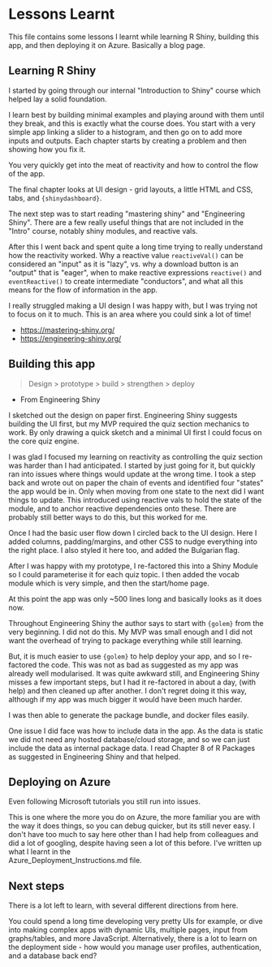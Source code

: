 
# Lessons Learnt

This file contains some lessons I learnt while learning R Shiny, building this 
app, and then deploying it on Azure. Basically a blog page.


## Learning R Shiny

I started by going through our internal "Introduction to Shiny" course which
helped lay a solid foundation. 

I learn best by building minimal examples and playing around with them until
they break, and this is exactly what the course does. You start with a very
simple app linking a slider to a histogram, and then go on to add more inputs
and outputs. Each chapter starts by creating a problem and then showing how
you fix it. 

You very quickly get into the meat of reactivity and how to control the flow
of the app.  

The final chapter looks at UI design - grid layouts, a little HTML and CSS, 
tabs, and `{shinydashboard}`.


The next step was to start reading "mastering shiny" and "Engineering Shiny".
There are a few really useful things that are not included in the "Intro"
course, notably shiny modules, and reactive vals. 

After this I went back and spent quite a long time trying to really understand 
how the reactivity 
worked. Why a reactive value `reactiveVal()` can be considered an 
"input" as it is "lazy", vs. why a download button is an "output" that is 
"eager", when to make reactive expressions `reactive()` and `eventReactive()` 
to create intermediate "conductors", and what all this means for the flow of 
information in the app. 
  
I really struggled making a UI design I was happy with, but I was trying not to
focus on it to much. This is an area where you could sink a lot of time! 


* https://mastering-shiny.org/
* https://engineering-shiny.org/


## Building this app

> Design > prototype > build > strengthen > deploy 
 - From Engineering Shiny 

I sketched out the design on paper first. Engineering Shiny suggests building
the UI first, but my MVP required the quiz section mechanics to work. 
By only drawing a quick sketch and a minimal UI first I could focus on the
core quiz engine. 

I was glad I focused my learning on reactivity as controlling the quiz section
was harder than I had anticipated. I started by just going for it, but quickly
ran into issues where things would update at the wrong time. 
I took a step back and wrote out on paper the chain of events and identified
four "states" the app would be in. Only when moving from one state to the 
next did I want things to update. 
This introduced using reactive vals to hold the state of the
module, and to anchor reactive dependencies onto these. 
There are probably still better ways to do this, but this worked for me. 

Once I had the basic user flow down I circled back to the UI design. Here I 
added columns, padding/margins, and other CSS to nudge everything into the
right place. I also styled it here too, and added the Bulgarian flag. 

After I was happy with my prototype, I re-factored this into a Shiny Module
so I could parameterise it for each quiz topic. I then added the vocab module
which is very simple, and then the start/home page. 

At this point the app was only ~500 lines long and basically looks as it
does now. 

Throughout Engineering Shiny the author says to start with `{golem}` from the
very beginning. I did not do this. My MVP was small enough and I did not 
want the overhead of trying to package everything while still learning. 

But, it is much easier to use `{golem}` to help deploy your app, and so I
re-factored the code. This was not as bad as suggested as my app was already
well modularised. It was quite awkward still, and Engineering Shiny misses a 
few important steps, but I had it re-factored in about a day, (with help)
and then cleaned up after another. I don't regret doing it this
way, although if my app was much bigger it would have been much harder. 

I was then able to generate the package bundle, and docker files easily. 

One issue I did face was how to include data in the app.
As the data is static we did not need any hosted database/cloud storage, and
so we can just include the data as internal package data. I read Chapter 8
of R Packages as suggested in Engineering Shiny and that helped. 


## Deploying on Azure

Even following Microsoft tutorials you still run into issues. 

This is one where the more you do on Azure, the more familiar you are with the
way it does things, so you can debug quicker, but its still never easy.
I don't have too much to say
here other than I had help from colleagues and did a lot of googling, despite
having seen a lot of this before. I've written up what I learnt in the   
Azure_Deployment_Instructions.md file. 
 

## Next steps

There is a lot left to learn, with several different directions from here.

You could spend a long time developing very pretty UIs for example, 
or dive into making complex apps with dynamic UIs, multiple pages, input from
graphs/tables, and more JavaScript. Alternatively, there is a lot to learn
on the deployment side - how would you manage user profiles, authentication, 
and a database back end?

